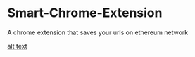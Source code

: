# Smart-Chrome-Extension
A chrome extension that saves your urls on ethereum network

[alt text](bookmarks.png)